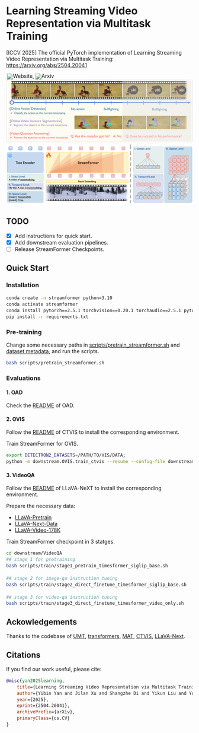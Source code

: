 # Learning Streaming Video Representation via Multitask Training
[ICCV 2025] The official PyTorch implementation of Learning Streaming Video Representation via Multitask Training: https://arxiv.org/abs/2504.20041

<div style="line-height: 1;">
  <a href="https://go2heart.github.io/streamformer/" target="_blank" style="margin: 2px;">
    <img alt="Website" src="https://img.shields.io/badge/Website-StreamFormer-536af5?color=536af5&logoColor=white" style="display: inline-block; vertical-align: middle;"/>
  </a>
  <a href="https://arxiv.org/abs/2504.20041" target="_blank" style="margin: 2px;">
    <img alt="Arxiv" src="https://img.shields.io/badge/Arxiv-StreamFormer-red?logo=%23B31B1B" style="display: inline-block; vertical-align: middle;"/>
  </a>
</div>

<div align="center">
   <img src="./images/teaser.png">
   <img src="./images/main.png">
</div>

## TODO
- [x] Add instructions for quick start.
- [x] Add downstream evaluation pipelines.
- [ ] Release StreamFormer Checkpoints.

## Quick Start
### Installation
```bash
conda create -n streamformer python=3.10
conda activate streamformer
conda install pytorch==2.5.1 torchvision==0.20.1 torchaudio==2.5.1 pytorch-cuda=12.4 -c pytorch -c nvidia
pip install -r requirements.txt
```

### Pre-training 
Change some necessary paths in [scripts/pretrain_streamformer.sh](scripts/pretrain_streamformer.sh) and [dataset metadata](scripts/dataset_metadata/all.yaml), and run the scripts.
```bash
bash scripts/pretrain_streamformer.sh 
```


### Evaluations
#### 1. OAD

Check the [README](downstream/OAD/README.md) of OAD.

#### 2. OVIS

Follow the [README](downstream/OVIS/README.md) of CTVIS to install the corresponding environment.

Train StreamFormer for OVIS.
```bash
export DETECTRON2_DATASETS=/PATH/TO/VIS/DATA;
python -m downstream.OVIS.train_ctvis --resume --config-file downstream/OVIS/configs/ytvis_2019/CTVIS_Streamformer.yaml --num-gpus 4
```

#### 3. VideoQA

Follow the [README](downstream/VideoQA/README.md) of LLaVA-NeXT to install the corresponding environment.

Prepare the necessary data:
 - [LLaVA-Pretrain](https://huggingface.co/datasets/liuhaotian/LLaVA-Pretrain)
 - [LLaVA-Next-Data](https://huggingface.co/datasets/lmms-lab/LLaVA-NeXT-Data)
 - [LLaVA-Video-178K](https://huggingface.co/datasets/lmms-lab/LLaVA-Video-178K)

Train StreamFormer checkpoint in 3 statges.
```bash
cd downstream/VideoQA
## stage 1 for pretraining
bash scripts/train/stage1_pretrain_timesformer_siglip_base.sh

## stage 2 for image-qa instruction tuning
bash scripts/train/stage2_direct_finetune_timesformer_siglip_base.sh 

## stage 3 for video-qa instruction tuning
bash scripts/train/stage3_direct_finetune_timesformer_video_only.sh 
```

## Ackowledgements
Thanks to the codebase of [UMT](https://github.com/OpenGVLab/unmasked_teacher/tree/main), [transformers](https://github.com/huggingface/transformers/tree/main), [MAT](https://github.com/Echo0125/MAT-Memory-and-Anticipation-Transformer), [CTVIS](https://github.com/KainingYing/CTVIS), [LLaVA-Next](https://github.com/LLaVA-VL/LLaVA-NeXT/tree/main?tab=readme-ov-file).

## Citations
If you find our work useful, please cite:
```bibtex
@misc{yan2025learning,
    title={Learning Streaming Video Representation via Multitask Training},
    author={Yibin Yan and Jilan Xu and Shangzhe Di and Yikun Liu and Yudi Shi and Qirui Chen and Zeqian Li and Yifei Huang and Weidi Xie},
    year={2025},
    eprint={2504.20041},
    archivePrefix={arXiv},
    primaryClass={cs.CV}
}
```
